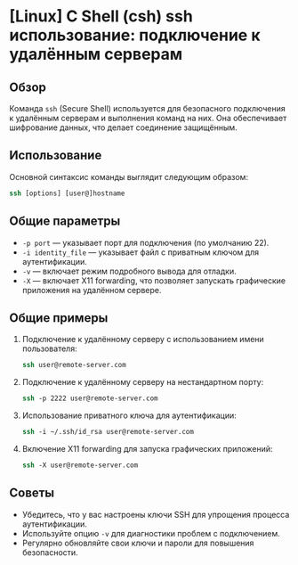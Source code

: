 # [Linux] C Shell (csh) ssh использование: подключение к удалённым серверам

## Обзор
Команда `ssh` (Secure Shell) используется для безопасного подключения к удалённым серверам и выполнения команд на них. Она обеспечивает шифрование данных, что делает соединение защищённым.

## Использование
Основной синтаксис команды выглядит следующим образом:

```csh
ssh [options] [user@]hostname
```

## Общие параметры
- `-p port` — указывает порт для подключения (по умолчанию 22).
- `-i identity_file` — указывает файл с приватным ключом для аутентификации.
- `-v` — включает режим подробного вывода для отладки.
- `-X` — включает X11 forwarding, что позволяет запускать графические приложения на удалённом сервере.

## Общие примеры
1. Подключение к удалённому серверу с использованием имени пользователя:
   ```csh
   ssh user@remote-server.com
   ```

2. Подключение к удалённому серверу на нестандартном порту:
   ```csh
   ssh -p 2222 user@remote-server.com
   ```

3. Использование приватного ключа для аутентификации:
   ```csh
   ssh -i ~/.ssh/id_rsa user@remote-server.com
   ```

4. Включение X11 forwarding для запуска графических приложений:
   ```csh
   ssh -X user@remote-server.com
   ```

## Советы
- Убедитесь, что у вас настроены ключи SSH для упрощения процесса аутентификации.
- Используйте опцию `-v` для диагностики проблем с подключением.
- Регулярно обновляйте свои ключи и пароли для повышения безопасности.